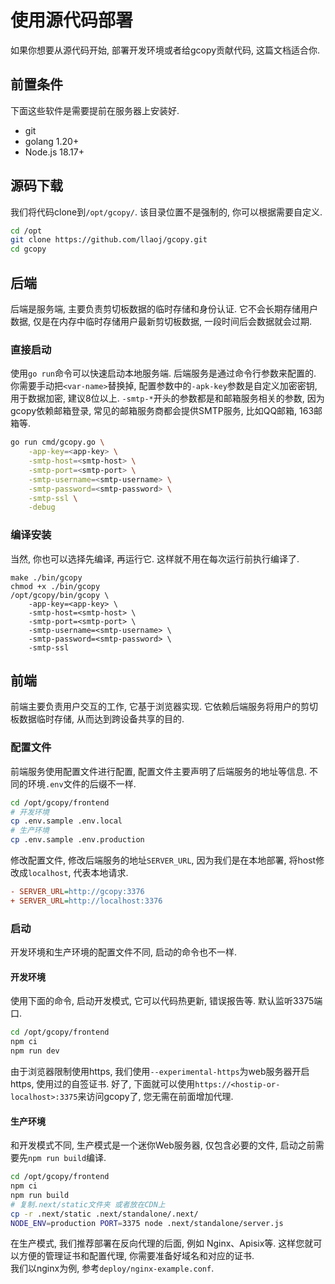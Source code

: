# 使用源代码部署
如果你想要从源代码开始, 部署开发环境或者给gcopy贡献代码, 这篇文档适合你.

## 前置条件
下面这些软件是需要提前在服务器上安装好.

- git
- golang 1.20+
- Node.js 18.17+

## 源码下载
我们将代码clone到`/opt/gcopy/`. 该目录位置不是强制的, 你可以根据需要自定义.

```bash
cd /opt
git clone https://github.com/llaoj/gcopy.git
cd gcopy
```

## 后端
后端是服务端, 主要负责剪切板数据的临时存储和身份认证. 它不会长期存储用户数据, 仅是在内存中临时存储用户最新剪切板数据, 一段时间后会数据就会过期.

### 直接启动
使用`go run`命令可以快速启动本地服务端. 后端服务是通过命令行参数来配置的. 
你需要手动把`<var-name>`替换掉, 配置参数中的`-apk-key`参数是自定义加密密钥, 用于数据加密, 建议8位以上. 
`-smtp-*`开头的参数都是和邮箱服务相关的参数, 因为gcopy依赖邮箱登录, 常见的邮箱服务商都会提供SMTP服务, 比如QQ邮箱, 163邮箱等.

```bash
go run cmd/gcopy.go \
    -app-key=<app-key> \
    -smtp-host=<smtp-host> \
    -smtp-port=<smtp-port> \
    -smtp-username=<smtp-username> \
    -smtp-password=<smtp-password> \
    -smtp-ssl \
    -debug
```

### 编译安装
当然, 你也可以选择先编译, 再运行它. 这样就不用在每次运行前执行编译了.

```shell
make ./bin/gcopy
chmod +x ./bin/gcopy
/opt/gcopy/bin/gcopy \
    -app-key=<app-key> \
    -smtp-host=<smtp-host> \
    -smtp-port=<smtp-port> \
    -smtp-username=<smtp-username> \
    -smtp-password=<smtp-password> \
    -smtp-ssl
```

## 前端
前端主要负责用户交互的工作, 它基于浏览器实现. 它依赖后端服务将用户的剪切板数据临时存储, 从而达到跨设备共享的目的.

### 配置文件
前端服务使用配置文件进行配置, 配置文件主要声明了后端服务的地址等信息. 不同的环境`.env`文件的后缀不一样.

```bash
cd /opt/gcopy/frontend
# 开发环境
cp .env.sample .env.local
# 生产环境
cp .env.sample .env.production
```

修改配置文件, 修改后端服务的地址`SERVER_URL`, 因为我们是在本地部署, 将host修改成`localhost`, 代表本地请求. 

```ini
- SERVER_URL=http://gcopy:3376
+ SERVER_URL=http://localhost:3376
```

### 启动
开发环境和生产环境的配置文件不同, 启动的命令也不一样.

#### 开发环境
使用下面的命令, 启动开发模式, 它可以代码热更新, 错误报告等. 默认监听3375端口.

```bash
cd /opt/gcopy/frontend
npm ci
npm run dev
```

由于浏览器限制使用https, 我们使用`--experimental-https`为web服务器开启https, 使用过的自签证书.
好了, 下面就可以使用`https://<hostip-or-localhost>:3375`来访问gcopy了, 您无需在前面增加代理.

#### 生产环境
和开发模式不同, 生产模式是一个迷你Web服务器, 仅包含必要的文件, 启动之前需要先`npm run build`编译.

```bash
cd /opt/gcopy/frontend
npm ci
npm run build
# 复制.next/static文件夹 或者放在CDN上
cp -r .next/static .next/standalone/.next/
NODE_ENV=production PORT=3375 node .next/standalone/server.js
```

在生产模式, 我们推荐部署在反向代理的后面, 例如 Nginx、Apisix等. 这样您就可以方便的管理证书和配置代理, 你需要准备好域名和对应的证书.  
我们以nginx为例, 参考`deploy/nginx-example.conf`.
